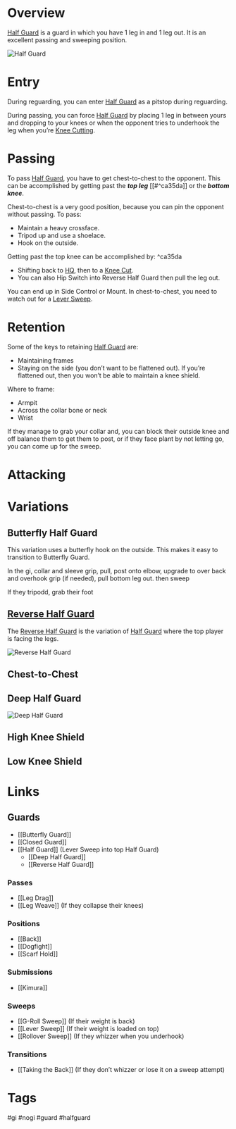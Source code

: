 # Overview
<u>Half Guard</u> is a guard in which you have 1 leg in and 1 leg out. It is an excellent passing and sweeping position.

![Half Guard](https://www.artemisbjj.com/wp-content/uploads/2014/06/BJJ-Bristol-Artemis-Brazilian-Jiu-Jitsu-Half-Guard.jpg)
# Entry
During reguarding, you can enter <u>Half Guard</u> as a pitstop during reguarding.

During passing, you can force <u>Half Guard</u> by placing 1 leg in between yours and dropping to your knees or when the opponent tries to underhook the leg when you’re [Knee Cutting](obsidian://open?vault=Obsidian-BJJ-Notes&file=Guard%20Passing%2FKnee%20Cut).
# Passing
To pass <u>Half Guard</u>, you have to get chest-to-chest to the opponent. This can be accomplished by getting past the ***top leg*** [[#^ca35da]] or the ***bottom knee***. 

Chest-to-chest is a very good position, because you can pin the opponent without passing. To pass:
- Maintain a heavy crossface.
- Tripod up and use a shoelace.
- Hook on the outside.

Getting past the top knee can be accomplished by: ^ca35da
- Shifting back to [HQ](obsidian://open?vault=Obsidian-BJJ-Notes&file=Guard%20Passing%2FKnee%20Cut), then to a [Knee Cut](obsidian://open?vault=Obsidian-BJJ-Notes&file=Guard%20Passing%2FKnee%20Cut).
- You can also Hip Switch into Reverse Half Guard then pull the leg out.

You can end up in Side Control or Mount. In chest-to-chest, you need to watch out for a [Lever Sweep](obsidian://open?vault=Obsidian-BJJ-Notes&file=Sweeps%2FLever%20Sweep).
# Retention
Some of the keys to retaining <u>Half Guard</u> are:
- Maintaining frames
- Staying on the side (you don’t want to be flattened out). If you’re flattened out, then you won’t be able to maintain a knee shield.

Where to frame:
- Armpit
- Across the collar bone or neck
- Wrist

If they manage to grab your collar and, you can block their outside knee and off balance them to get them to post, or if they face plant by not letting go, you can come up for the sweep.
# Attacking

# Variations
## Butterfly Half Guard

This variation uses a butterfly hook on the outside. This makes it easy to transition to Butterfly Guard.

In the gi, collar and sleeve grip, pull, post onto elbow, upgrade to over back and overhook grip (if needed), pull bottom leg out. then sweep

If they tripodd, grab their foot

## [Reverse Half Guard](obsidian://open?vault=Obsidian-BJJ-Notes&file=Guards%2FReverse%20Half%20Guard)
The [Reverse Half Guard](obsidian://open?vault=Obsidian-BJJ-Notes&file=Guards%2FReverse%20Half%20Guard) is the variation of <u>Half Guard</u> where the top player is facing the legs.

![Reverse Half Guard](https://evolve-mma.com/wp-content/uploads/2023/08/reverse-half-guard-edited.jpg)
## Chest-to-Chest
## Deep Half Guard

![Deep Half Guard](https://www.grapplearts.com/wp-content/uploads/2018/09/6-deep-half-guard.png)
## High Knee Shield
## Low Knee Shield

# Links
## Guards
- [[Butterfly Guard]]
- [[Closed Guard]]
- [[Half Guard]] (Lever Sweep into top Half Guard)
	- [[Deep Half Guard]]
	- [[Reverse Half Guard]]
### Passes
- [[Leg Drag]]
- [[Leg Weave]] (If they collapse their knees)
### Positions
- [[Back]]
- [[Dogfight]]
- [[Scarf Hold]]
### Submissions
- [[Kimura]]
### Sweeps
- [[G-Roll Sweep]] (If their weight is back)
- [[Lever Sweep]] (If their weight is loaded on top)
- [[Rollover Sweep]] (If they whizzer when you underhook)
### Transitions
- [[Taking the Back]] (If they don’t whizzer or lose it on a sweep attempt)
# Tags
#gi #nogi #guard #halfguard 